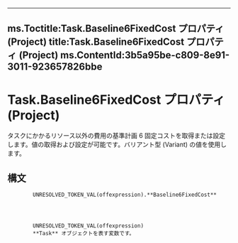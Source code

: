 

---
ms.Toctitle:Task.Baseline6FixedCost プロパティ (Project)
title:Task.Baseline6FixedCost プロパティ (Project)
ms.ContentId:3b5a95be-c809-8e91-3011-923657826bbe
---
# Task.Baseline6FixedCost プロパティ (Project)




タスクにかかるリソース以外の費用の基準計画 6 固定コストを取得または設定します。値の取得および設定が可能です。バリアント型 (Variant) の値を使用します。

## 構文

            UNRESOLVED_TOKEN_VAL(offexpression).**Baseline6FixedCost**




            UNRESOLVED_TOKEN_VAL(offexpression)
            **Task** オブジェクトを表す変数です。




